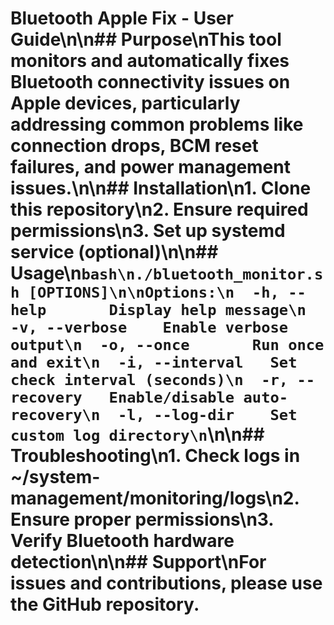 # Bluetooth Apple Fix - User Guide\n\n## Purpose\nThis tool monitors and automatically fixes Bluetooth connectivity issues on Apple devices, particularly addressing common problems like connection drops, BCM reset failures, and power management issues.\n\n## Installation\n1. Clone this repository\n2. Ensure required permissions\n3. Set up systemd service (optional)\n\n## Usage\n```bash\n./bluetooth_monitor.sh [OPTIONS]\n\nOptions:\n  -h, --help       Display help message\n  -v, --verbose    Enable verbose output\n  -o, --once       Run once and exit\n  -i, --interval   Set check interval (seconds)\n  -r, --recovery   Enable/disable auto-recovery\n  -l, --log-dir    Set custom log directory\n```\n\n## Troubleshooting\n1. Check logs in ~/system-management/monitoring/logs\n2. Ensure proper permissions\n3. Verify Bluetooth hardware detection\n\n## Support\nFor issues and contributions, please use the GitHub repository.

